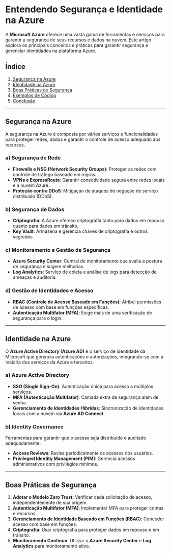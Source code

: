 # Entendendo Segurança e Identidade na Azure

A **Microsoft Azure** oferece uma vasta gama de ferramentas e serviços para garantir a segurança de seus recursos e dados na nuvem. Este artigo explora os principais conceitos e práticas para garantir segurança e gerenciar identidades na plataforma Azure.

## Índice
1. [Segurança na Azure](#seguranca-na-azure)
2. [Identidade na Azure](#identidade-na-azure)
3. [Boas Práticas de Segurança](#boas-praticas-de-seguranca)
4. [Exemplos de Código](#exemplos-de-codigo)
5. [Conclusão](#conclusao)

---

## Segurança na Azure

A segurança na Azure é composta por vários serviços e funcionalidades para proteger redes, dados e garantir o controle de acesso adequado aos recursos. 

### a) Segurança de Rede

- **Firewalls e NSG (Network Security Groups)**: Proteger as redes com controle de tráfego baseado em regras.
- **VPNs e ExpressRoute**: Garantir conectividade segura entre redes locais e a nuvem Azure.
- **Proteção contra DDoS**: Mitigação de ataques de negação de serviço distribuído (DDoS).

### b) Segurança de Dados

- **Criptografia**: A Azure oferece criptografia tanto para dados em repouso quanto para dados em trânsito.
- **Key Vault**: Armazena e gerencia chaves de criptografia e outros segredos.

### c) Monitoramento e Gestão de Segurança

- **Azure Security Center**: Central de monitoramento que avalia a postura de segurança e sugere melhorias.
- **Log Analytics**: Serviço de coleta e análise de logs para detecção de ameaças e auditoria.

### d) Gestão de Identidades e Acesso

- **RBAC (Controle de Acesso Baseado em Funções)**: Atribui permissões de acesso com base em funções específicas.
- **Autenticação Multifator (MFA)**: Exige mais de uma verificação de segurança para o login.

---

## Identidade na Azure

O **Azure Active Directory (Azure AD)** é o serviço de identidade da Microsoft que gerencia autenticações e autorizações, integrando-se com a maioria dos serviços da Azure e terceiros.

### a) Azure Active Directory

- **SSO (Single Sign-On)**: Autenticação única para acesso a múltiplos serviços.
- **MFA (Autenticação Multifator)**: Camada extra de segurança além de senha.
- **Gerenciamento de Identidades Híbridas**: Sincronização de identidades locais com a nuvem via **Azure AD Connect**.

### b) Identity Governance

Ferramentas para garantir que o acesso seja distribuído e auditado adequadamente:

- **Access Reviews**: Revisa periodicamente os acessos dos usuários.
- **Privileged Identity Management (PIM)**: Gerencia acessos administrativos com privilégios mínimos.

---

## Boas Práticas de Segurança

1. **Adotar o Modelo Zero Trust**: Verificar cada solicitação de acesso, independentemente de sua origem.
2. **Autenticação Multifator (MFA)**: Implementar MFA para proteger contas e recursos.
3. **Gerenciamento de Identidade Baseado em Funções (RBAC)**: Conceder acesso com base em funções.
4. **Criptografia**: Usar criptografia para proteger dados em repouso e em trânsito.
5. **Monitoramento Contínuo**: Utilizar o **Azure Security Center** e **Log Analytics** para monitoramento ativo.


